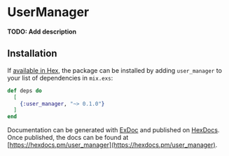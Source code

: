 # UserManager

**TODO: Add description**

## Installation

If [available in Hex](https://hex.pm/docs/publish), the package can be installed
by adding `user_manager` to your list of dependencies in `mix.exs`:

```elixir
def deps do
  [
    {:user_manager, "~> 0.1.0"}
  ]
end
```

Documentation can be generated with [ExDoc](https://github.com/elixir-lang/ex_doc)
and published on [HexDocs](https://hexdocs.pm). Once published, the docs can
be found at [https://hexdocs.pm/user_manager](https://hexdocs.pm/user_manager).

